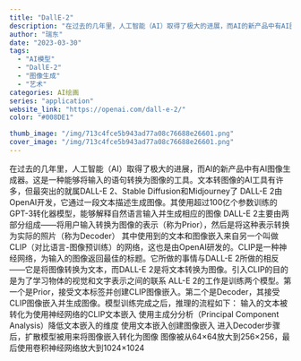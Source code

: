 ```yaml
---
title: "DallE-2"
description: "在过去的几年里，人工智能（AI）取得了极大的进展，而AI的新产品中有AI图像生成器。这是一种能够将输入的语句转换为图像的"
author: "瑞东"
date: "2023-03-30"
tags:
  - "AI模型"
  - "DallE-2"
  - "图像生成"
  - "艺术"
categories: AI绘画
series: "application"
website_link: "https://openai.com/dall-e-2/"
color: "#008DE1"

thumb_image: "/img/713c4fce5b943ad77a08c76688e26601.png"
cover_image: "/img/713c4fce5b943ad77a08c76688e26601.png"
---
```


在过去的几年里，人工智能（AI）取得了极大的进展，而AI的新产品中有AI图像生成器。这是一种能够将输入的语句转换为图像的工具。文本转图像的AI工具有许多，但最突出的就属DALL-E 2、Stable Diffusion和Midjourney了     DALL-E 2由OpenAI开发，它通过一段文本描述生成图像。其使用超过100亿个参数训练的GPT-3转化器模型，能够解释自然语言输入并生成相应的图像     DALL-E 2主要由两部分组成——将用户输入转换为图像的表示（称为Prior），然后是将这种表示转换为实际的照片（称为Decoder）     其中使用到的文本和图像嵌入来自另一个叫做CLIP（对比语言-图像预训练）的网络，这也是由OpenAI研发的。CLIP是一种神经网络，为输入的图像返回最佳的标题。它所做的事情与DALL-E 2所做的相反——它是将图像转换为文本，而DALL-E 2是将文本转换为图像。引入CLIP的目的是为了学习物体的视觉和文字表示之间的联系     ALL-E 2的工作是训练两个模型。第一个是Prior，接受文本标签并创建CLIP图像嵌入。第二个是Decoder，其接受CLIP图像嵌入并生成图像。模型训练完成之后，推理的流程如下：   输入的文本被转化为使用神经网络的CLIP文本嵌入   使用主成分分析（Principal Component Analysis）降低文本嵌入的维度   使用文本嵌入创建图像嵌入   进入Decoder步骤后，扩散模型被用来将图像嵌入转化为图像   图像被从64×64放大到256×256，最后使用卷积神经网络放大到1024×1024 